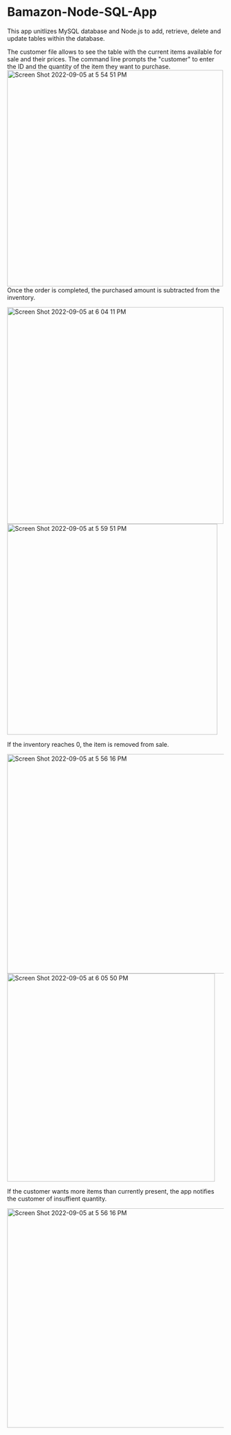 # Bamazon-Node-SQL-App

This app unitlizes MySQL database and Node.js to add, retrieve, delete and update tables within the database. 

The customer file allows to see the table with the current items available for sale and their prices. The command line prompts the "customer" to enter 
the ID and the quantity of the item they want to purchase. 
<img width="502" alt="Screen Shot 2022-09-05 at 5 54 51 PM" src="https://user-images.githubusercontent.com/54600544/188515916-cf9016e7-0673-4008-b4bc-5775433d4df8.png">
Once the order is completed, the purchased amount is subtracted from the inventory. 

<img width="503" alt="Screen Shot 2022-09-05 at 6 04 11 PM" src="https://user-images.githubusercontent.com/54600544/188516023-f2c97685-a3d0-4232-844e-971e834558d2.png">
<img width="489" alt="Screen Shot 2022-09-05 at 5 59 51 PM" src="https://user-images.githubusercontent.com/54600544/188516035-9453b8f7-a29f-4f5a-9fb1-d435e80a2088.png">

If the inventory reaches 0, the item is removed from sale. 

<img width="509" alt="Screen Shot 2022-09-05 at 5 56 16 PM" src="https://user-images.githubusercontent.com/54600544/188516055-cbb59c0c-e595-4120-8ce4-572144c8f3e9.png">
<img width="483" alt="Screen Shot 2022-09-05 at 6 05 50 PM" src="https://user-images.githubusercontent.com/54600544/188516125-a44f16b8-108d-49b8-8f51-06b620bd0491.png">

If the customer wants more items than currently present, the app notifies the customer of insuffient quantity. 

<img width="509" alt="Screen Shot 2022-09-05 at 5 56 16 PM" src="https://user-images.githubusercontent.com/54600544/188516146-f99a89fb-c616-4684-938b-8002f5e0b7d5.png">

